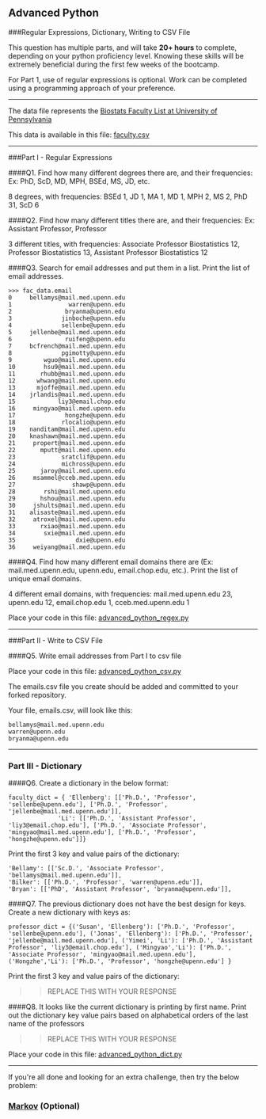 ## Advanced Python    

###Regular Expressions, Dictionary, Writing to CSV File  

This question has multiple parts, and will take **20+ hours** to complete, depending on your python proficiency level.  Knowing these skills will be extremely beneficial during the first few weeks of the bootcamp.

For Part 1, use of regular expressions is optional.  Work can be completed using a programming approach of your preference. 

---

The data file represents the [Biostats Faculty List at University of Pennsylvania](http://www.med.upenn.edu/cceb/biostat/faculty.shtml)

This data is available in this file:  [faculty.csv](python/faculty.csv)

--- 

###Part I - Regular Expressions  


####Q1. Find how many different degrees there are, and their frequencies: Ex:  PhD, ScD, MD, MPH, BSEd, MS, JD, etc.

8 degrees, with frequencies: 
BSEd 1, JD 1, MA 1, MD 1, MPH 2, MS 2, PhD 31, ScD 6


####Q2. Find how many different titles there are, and their frequencies:  Ex:  Assistant Professor, Professor

3 different titles, with frequencies: Associate Professor Biostatistics 12, Professor Biostatistics 13, Assistant Professor Biostatistics 12


####Q3. Search for email addresses and put them in a list.  Print the list of email addresses.

```
>>> fac_data.email
0     bellamys@mail.med.upenn.edu
1                warren@upenn.edu
2               bryanma@upenn.edu
3              jinboche@upenn.edu
4              sellenbe@upenn.edu
5     jellenbe@mail.med.upenn.edu
6               ruifeng@upenn.edu
7     bcfrench@mail.med.upenn.edu
8              pgimotty@upenn.edu
9         wguo@mail.med.upenn.edu
10        hsu9@mail.med.upenn.edu
11       rhubb@mail.med.upenn.edu
12      whwang@mail.med.upenn.edu
13      mjoffe@mail.med.upenn.edu
14    jrlandis@mail.med.upenn.edu
15            liy3@email.chop.edu
16     mingyao@mail.med.upenn.edu
17              hongzhe@upenn.edu
18             rlocalio@upenn.edu
19    nanditam@mail.med.upenn.edu
20    knashawn@mail.med.upenn.edu
21     propert@mail.med.upenn.edu
22       mputt@mail.med.upenn.edu
23             sratclif@upenn.edu
24             michross@upenn.edu
25       jaroy@mail.med.upenn.edu
26     msammel@cceb.med.upenn.edu
27                shawp@upenn.edu
28        rshi@mail.med.upenn.edu
29       hshou@mail.med.upenn.edu
30     jshults@mail.med.upenn.edu
31    alisaste@mail.med.upenn.edu
32     atroxel@mail.med.upenn.edu
33       rxiao@mail.med.upenn.edu
34        sxie@mail.med.upenn.edu
35                 dxie@upenn.edu
36     weiyang@mail.med.upenn.edu
```


####Q4. Find how many different email domains there are (Ex:  mail.med.upenn.edu, upenn.edu, email.chop.edu, etc.).  Print the list of unique email domains.

4 different email domains, with frequencies: 
mail.med.upenn.edu 23, upenn.edu 12, email.chop.edu 1, cceb.med.upenn.edu 1


Place your code in this file: [advanced_python_regex.py](python/advanced_python_regex.py)

---

###Part II - Write to CSV File

####Q5.  Write email addresses from Part I to csv file

Place your code in this file: [advanced_python_csv.py](python/advanced_python_csv.py)

The emails.csv file you create should be added and committed to your forked repository.

Your file, emails.csv, will look like this:
```
bellamys@mail.med.upenn.edu
warren@upenn.edu
bryanma@upenn.edu
```

---

### Part III - Dictionary

####Q6.  Create a dictionary in the below format:
```
faculty_dict = { 'Ellenberg': [['Ph.D.', 'Professor', 'sellenbe@upenn.edu'], ['Ph.D.', 'Professor', 'jellenbe@mail.med.upenn.edu']],
              'Li': [['Ph.D.', 'Assistant Professor', 'liy3@email.chop.edu'], ['Ph.D.', 'Associate Professor', 'mingyao@mail.med.upenn.edu'], ['Ph.D.', 'Professor', 'hongzhe@upenn.edu']]}
```
Print the first 3 key and value pairs of the dictionary:

```
'Bellamy': [['Sc.D.', 'Associate Professor', 'bellamys@mail.med.upenn.edu']],
'Bilker': [['Ph.D.', 'Professor', 'warren@upenn.edu']], 
'Bryan': [['PhD', 'Assistant Professor', 'bryanma@upenn.edu']],

```

####Q7.  The previous dictionary does not have the best design for keys.  Create a new dictionary with keys as:

```
professor_dict = {('Susan', 'Ellenberg'): ['Ph.D.', 'Professor', 'sellenbe@upenn.edu'], ('Jonas', 'Ellenberg'): ['Ph.D.', 'Professor', 'jellenbe@mail.med.upenn.edu'], ('Yimei', 'Li'): ['Ph.D.', 'Assistant Professor', 'liy3@email.chop.edu'], ('Mingyao','Li'): ['Ph.D.', 'Associate Professor', 'mingyao@mail.med.upenn.edu'], ('Hongzhe','Li'): ['Ph.D.', 'Professor', 'hongzhe@upenn.edu'] }
```

Print the first 3 key and value pairs of the dictionary:

>> REPLACE THIS WITH YOUR RESPONSE

####Q8.  It looks like the current dictionary is printing by first name.  Print out the dictionary key value pairs based on alphabetical orders of the last name of the professors

>> REPLACE THIS WITH YOUR RESPONSE

Place your code in this file: [advanced_python_dict.py](python/advanced_python_dict.py)

--- 

If you're all done and looking for an extra challenge, then try the below problem:  

### [Markov](python/markov.py) (Optional)

